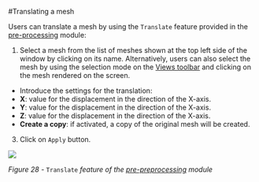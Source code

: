 #Translating a mesh

Users can translate a mesh by using the ``Translate`` feature provided in the [pre-processing](/pre/pre_intro.md) module:

1. Select a mesh from the list of meshes shown at the top left side of the window by clicking on its name. Alternatively, users can also select the mesh by using the selection mode on the [Views toolbar](/Views_toolbar.md) and clicking on the mesh rendered on the screen.
* Introduce the settings for the translation:
 * **X**: value for the displacement in the direction of the X-axis.
 * **Y**: value for the displacement in the direction of the X-axis.
 * **Z**: value for the displacement in the direction of the X-axis.
 * **Create a copy**: if activated, a copy of the original mesh will be created.
3. Click on ``Apply`` button.

![](/assets/iota-pre-Translate_cropped.PNG) <a name="Iota-Pre-Translate"></a>

_Figure 28 -_ ``Translate`` _feature of the [pre-preprocessing](/pre/pre_intro.md) module_